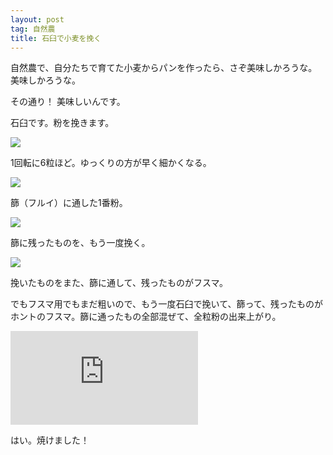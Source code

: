 ```yaml
---
layout: post
tag: 自然農
title: 石臼で小麦を挽く
---
```

自然農で、自分たちで育てた小麦からパンを作ったら、さぞ美味しかろうな。美味しかろうな。

その通り！ 美味しいんです。

石臼です。粉を挽きます。

<div class=img-box>
<p><img src=https://kobapan.com/p/_data/i/galleries/sizen-nou/usu4-sm.jpg></p>
<p>1回転に6粒ほど。ゆっくりの方が早く細かくなる。</p>
</div>

<div class=img-box>
<p><img src=https://kobapan.com/p/_data/i/galleries/sizen-nou/usu3-sm.jpg></p>
<p>篩（フルイ）に通した1番粉。</p>
</div>

<div class=img-box>
<p><img src=https://kobapan.com/p/_data/i/galleries/sizen-nou/usu2-sm.jpg></p>
<p>篩に残ったものを、もう一度挽く。</p>
</div>

<div class=img-box>
<p><img src=https://kobapan.com/p/_data/i/galleries/sizen-nou/usu1-sm.jpg></p>
<p>挽いたものをまた、篩に通して、残ったものがフスマ。</p>
</div>

でもフスマ用でもまだ粗いので、もう一度石臼で挽いて、篩って、残ったものがホントのフスマ。篩に通ったもの全部混ぜて、全粒粉の出来上がり。

![](https://kobapan.com/p/i.php?/galleries/sizen-nou/2020-02-22_12.49.27-sm.jpg)

はい。焼けました！
